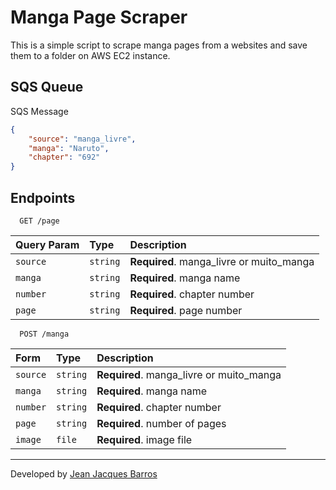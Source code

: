# Manga Page Scraper

This is a simple script to scrape manga pages from a websites and save them to a folder on AWS EC2 instance.

## SQS Queue

SQS Message

``` json
{
    "source": "manga_livre",
    "manga": "Naruto",
    "chapter": "692"
}
```

## Endpoints

```http
  GET /page
```

| Query Param   | Type       | Description                           |
| :---------- | :--------- | :---------------------------------- |
| `source` | `string` | **Required**. manga_livre or muito_manga |
| `manga` | `string` | **Required**. manga name |
| `number` | `string` | **Required**. chapter number |
| `page` | `string` | **Required**. page number |

```http
  POST /manga
```

| Form   | Type       | Description                           |
| :---------- | :--------- | :---------------------------------- |
| `source` | `string` | **Required**. manga_livre or muito_manga |
| `manga` | `string` | **Required**. manga name |
| `number` | `string` | **Required**. chapter number |
| `page` | `string` | **Required**. number of pages |
| `image` | `file` | **Required**. image file |

---
Developed by [Jean Jacques Barros](https://github.com/jeanjacques10)
